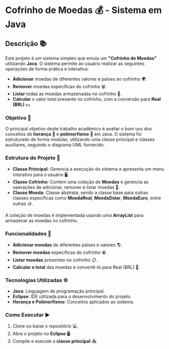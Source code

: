 # Cofrinho de Moedas 💰 - Sistema em Java 

## Descrição 📚
Este projeto é um sistema simples que emula um **"Cofrinho de Moedas"** utilizando **Java**. O sistema permite ao usuário realizar as seguintes operações de forma prática e interativa:

- **Adicionar** moedas de diferentes valores e países ao cofrinho 🌍.
- **Remover** moedas específicas do cofrinho 🗑️.
- **Listar** todas as moedas armazenadas no cofrinho 📜.
- **Calcular** o valor total presente no cofrinho, com a conversão para **Real (BRL)** 💵.

### Objetivo 🎯
O principal objetivo deste trabalho acadêmico é avaliar o bom uso dos conceitos de **herança** 🧬 e **polimorfismo** 🔄 em Java. O sistema foi estruturado de forma modular, utilizando uma classe principal e classes auxiliares, seguindo o diagrama UML fornecido.

### Estrutura do Projeto 🔧
- **Classe Principal**: Gerencia a execução do sistema e apresenta um menu interativo para o usuário 🖥️.
- **Classe Cofrinho**: Contém uma coleção de **Moedas** e gerencia as operações de adicionar, remover e listar moedas 🏦.
- **Classe Moeda**: Classe abstrata, sendo a classe base para outras classes específicas como **MoedaReal**, **MoedaDolar**, **MoedaEuro**, entre outras 🪙.
  
A coleção de moedas é implementada usando uma **ArrayList** para armazenar as moedas no cofrinho.

### Funcionalidades 🚀
- **Adicionar moedas** de diferentes países e valores 🌎.
- **Remover moedas** específicas do cofrinho 🗑️.
- **Listar moedas** presentes no cofrinho 📋.
- **Calcular o total** das moedas e convertê-lo para Real (BRL) 💸.

### Tecnologias Utilizadas ⚙️
- **Java**: Linguagem de programação principal.
- **Eclipse**: IDE utilizada para o desenvolvimento do projeto.
- **Herança e Polimorfismo**: Conceitos aplicados ao sistema.

### Como Executar ▶️
1. Clone ou baixe o repositório 💻.
2. Abra o projeto no **Eclipse** 🖥️.
3. Compile e execute a **classe principal** 📤.
